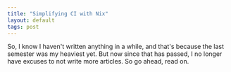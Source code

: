 ```yaml
---
title: "Simplifying CI with Nix"
layout: default
tags: post
---
```


So, I know I haven't written anything in a while, and that's because the last
semester was my heaviest yet. But now since that has passed, I no longer have
excuses to not write more articles. So go ahead, read on.
